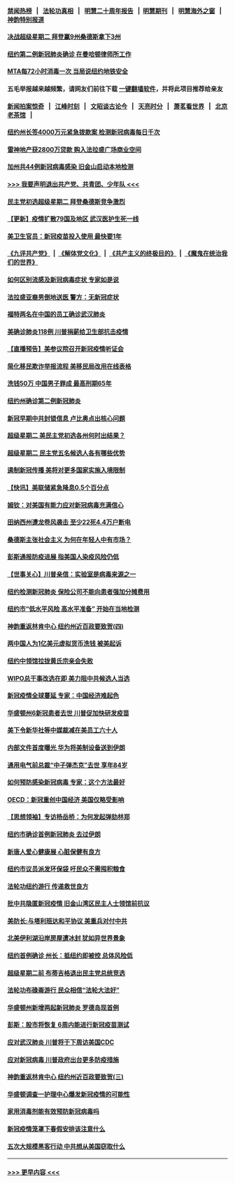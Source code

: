 #### [禁闻热榜](热点新闻.md?=0)  &nbsp;&nbsp;|&nbsp;&nbsp; [法轮功真相](https://github.com/gfw-breaker/truth/blob/master/README.md?=0) &nbsp;&nbsp;|&nbsp;&nbsp; [明慧二十周年报告](https://github.com/gfw-breaker/mh-reports/blob/master/README.md?=0) &nbsp;&nbsp;|&nbsp;&nbsp;[明慧期刊](https://github.com/gfw-breaker/mh-qikan) &nbsp;&nbsp;|&nbsp;&nbsp; [明慧海外之窗](https://github.com/gfw-breaker/mh-news/blob/master/README.md?=0) &nbsp;&nbsp;|&nbsp;&nbsp; [神韵特别报道](https://github.com/gfw-breaker/mh-news/blob/master/shenyun.md?=0)
#### [决战超级星期二 拜登赢9州桑德斯拿下3州](../pages/nsc412/n11913752.md?t=03041931) 
#### [纽约第二例新冠肺炎确诊  在曼哈顿律师所工作](../pages/nsc412/n11913637.md?t=03041931) 
#### [MTA每72小时消毒一次  当局说纽约地铁安全](../pages/nsc412/n11913629.md?t=03041931) 
#### 五毛举报越来越频繁，请网友们前往下载 [一键翻墙软件](https://github.com/gfw-breaker/ssr-accounts)，并将此项目推荐给亲友
#### [新闻拍案惊奇](https://github.com/gfw-breaker/banned-news/blob/master/pages/link4.md) &nbsp;&nbsp;|&nbsp;&nbsp; [江峰时刻](https://github.com/gfw-breaker/banned-news/blob/master/pages/link4.md) &nbsp;&nbsp;|&nbsp;&nbsp; [文昭谈古论今](https://github.com/gfw-breaker/banned-news/blob/master/pages/link4.md) &nbsp;&nbsp;|&nbsp;&nbsp; [天亮时分](https://github.com/gfw-breaker/banned-news/blob/master/pages/link4.md) &nbsp;&nbsp;|&nbsp;&nbsp; [萧茗看世界](https://github.com/gfw-breaker/banned-news/blob/master/pages/link4.md) &nbsp;&nbsp;|&nbsp;&nbsp; [北京老茶馆](https://github.com/gfw-breaker/banned-news/blob/master/pages/link4.md) &nbsp;&nbsp;|&nbsp;&nbsp; 
#### [纽约州长签4000万元紧急拨款案  检测新冠病毒每日千次](../pages/nsc412/n11913619.md?t=03041931) 
#### [雷神地产获2800万贷款 购入法拉盛广场商业空间](../pages/nsc412/n11913644.md?t=03041931) 
#### [加州共44例新冠病毒感染  旧金山启动本地检测](../pages/nsc412/n11913690.md?t=03041931) 
#### [>>> 我要声明退出共产党、共青团、少年队 <<<](https://github.com/begood0513/goodnews/blob/master/quit/letter.md) 
#### [民主党初选超级星期二 拜登桑德斯竞争激烈](../pages/nsc412/n11913365.md?t=03041931) 
#### [【更新】疫情扩散79国及地区 武汉医护生死一线](../pages/nsc412/n11890652.md?t=03041931) 
#### [美卫生官员：新冠疫苗投入使用 最快要1年](../pages/nsc412/n11913102.md?t=03041931) 
#### [《九评共产党》](https://github.com/begood0513/9ping.md/blob/master/README.md) &nbsp;|&nbsp; [《解体党文化》](../../../../jtdwh.md/blob/master/README.md)  &nbsp;|&nbsp; [《共产主义的终极目的》](../../../../gczydzjmd.md/blob/master/README.md) &nbsp;|&nbsp; [《魔鬼在统治我们的世界》](../../../../mgztzwmdsj.md/blob/master/README.md) 
#### [如何区别流感及新冠病毒症状 专家如是说](../pages/nsc412/n11913170.md?t=03041931) 
#### [法拉盛亚裔男倒地送医  警方：无新冠症状](../pages/nsc412/n11913197.md?t=03041931) 
#### [福特两名在中国的员工确诊武汉肺炎](../pages/nsc412/n11913100.md?t=03041931) 
#### [美确诊肺炎118例 川普捐薪给卫生部抗击疫情](../pages/nsc412/n11913080.md?t=03041931) 
#### [【直播预告】美参议院召开新冠疫情听证会](../pages/nsc412/n11913042.md?t=03041931) 
#### [简化移民欺诈举报流程 美移民局改用在线表格](../pages/nsc412/n11913020.md?t=03041931) 
#### [洗钱50万 中国男子罪成 最高刑期65年](../pages/nsc412/n11912754.md?t=03041931) 
#### [纽约州确诊第二例新冠肺炎](../pages/nsc412/n11912735.md?t=03041931) 
#### [新冠早期中共封锁信息 卢比奥点出核心问题](../pages/nsc412/n11912630.md?t=03041931) 
#### [超级星期二 美民主党初选各州何时出结果？](../pages/nsc412/n11912565.md?t=03041931) 
#### [超级星期二 民主党五名候选人各有哪些优势](../pages/nsc412/n11912510.md?t=03041931) 
#### [遏制新冠传播 美将对更多国家实施入境限制](../pages/nsc412/n11912521.md?t=03041931) 
#### [【快讯】美联储紧急降息0.5个百分点](../pages/nsc412/n11912406.md?t=03041931) 
#### [姆钦：对美国有能力应对新冠病毒充满信心](../pages/nsc412/n11912446.md?t=03041931) 
#### [田纳西州遭龙卷风袭击 至少22死4.4万户断电](../pages/nsc412/n11912066.md?t=03041931) 
#### [桑德斯主张社会主义 为何在年轻人中有市场？](../pages/nsc412/n11911086.md?t=03041931) 
#### [彭斯通报防疫进展 指美国人染疫风险仍低](../pages/nsc412/n11910872.md?t=03041931) 
#### [【世事关心】川普亲信：实验室是病毒来源之一](../pages/nsc412/n11910876.md?t=03041931) 
#### [纽约检测新冠肺炎  保险公司不能向患者强加分摊费用](../pages/nsc412/n11911167.md?t=03041931) 
#### [纽约市“低水平风险 高水平准备” 开始在当地检测](../pages/nsc412/n11911154.md?t=03041931) 
#### [神韵重返林肯中心 纽约州近百政要致贺(四)](../pages/nsc412/n11908757.md?t=03041931) 
#### [两中国人为1亿美元虚拟货币洗钱 被美起诉](../pages/nsc412/n11910880.md?t=03041931) 
#### [纽约中领馆拉拢黄氏宗亲会失败](../pages/nsc412/n11910480.md?t=03041931) 
#### [WIPO总干事改选在即 美力阻中共候选人当选](../pages/nsc412/n11910464.md?t=03041931) 
#### [新冠疫情全球蔓延 专家：中国经济难起色](../pages/nsc412/n11910439.md?t=03041931) 
#### [华盛顿州6新冠患者去世 川普促加快研发疫苗](../pages/nsc412/n11910399.md?t=03041931) 
#### [美下令新华社等中媒裁减在美员工六十人](../pages/nsc412/n11910256.md?t=03041931) 
#### [内部文件首度曝光 华为将美制设备送到伊朗](../pages/nsc412/n11910211.md?t=03041931) 
#### [通用电气前总裁“中子弹杰克”去世 享年84岁](../pages/nsc412/n11910095.md?t=03041931) 
#### [如何预防感染新冠病毒 专家：这个方法最好](../pages/nsc412/n11909928.md?t=03041931) 
#### [OECD：新冠重创中国经济 美国仅略受影响](../pages/nsc412/n11910023.md?t=03041931) 
#### [【思想领袖】专访杨岳桥：为何发起弹劾林郑](../pages/nsc412/n11810919.md?t=03041931) 
#### [纽约市确诊首例新冠肺炎  去过伊朗](../pages/nsc412/n11908737.md?t=03041931) 
#### [新唐人爱心健康展  心脏保健有良方](../pages/nsc412/n11908619.md?t=03041931) 
#### [纽约市议员派发环保袋  吁民众不需囤积粮食](../pages/nsc412/n11908742.md?t=03041931) 
#### [法轮功纽约游行 传递救世良方](../pages/nsc412/n11907831.md?t=03041931) 
#### [批中共隐匿新冠疫情  旧金山湾区民主人士领馆前抗议](../pages/nsc412/n11908761.md?t=03041931) 
#### [美防长:与塔利班达和平协议 美重兵对付中共](../pages/nsc412/n11908366.md?t=03041931) 
#### [北美伊利湖沿岸房屋遭冰封 犹如异世界景象](../pages/nsc412/n11908465.md?t=03041931) 
#### [纽约首例确诊 州长：抵纽约即被控 总体风险低](../pages/nsc412/n11908143.md?t=03041931) 
#### [超级星期二前 布蒂吉格退出民主党总统竞选](../pages/nsc412/n11908156.md?t=03041931) 
#### [法轮功布碌崙游行 民众相信“法轮大法好”](../pages/nsc412/n11907645.md?t=03041931) 
#### [华盛顿州新增两起新冠肺炎 罗德岛现首例](../pages/nsc412/n11907757.md?t=03041931) 
#### [彭斯：股市将恢复 6周内能进行新冠疫苗测试](../pages/nsc412/n11907550.md?t=03041931) 
#### [应对武汉肺炎 川普将于下周访美国CDC](../pages/nsc412/n11907493.md?t=03041931) 
#### [应对新冠病毒 川普政府出台更多防疫措施](../pages/nsc412/n11907354.md?t=03041931) 
#### [神韵重返林肯中心 纽约州近百政要致贺(三)](../pages/nsc412/n11904356.md?t=03041931) 
#### [华盛顿调查一护理中心爆发新冠疫情的可能性](../pages/nsc412/n11907230.md?t=03041931) 
#### [家用消毒剂能有效预防新冠病毒吗](../pages/nsc412/n11905553.md?t=03041931) 
#### [新冠疫情笼罩下春假安排该注意什么](../pages/nsc412/n11906890.md?t=03041931) 
#### [五次大规模黑客行动 中共想从美国窃取什么](../pages/nsc412/n11899124.md?t=03041931) 

----
#### [ >>> 更早内容 <<< ](../indexes/nsc412-earlier.md)
